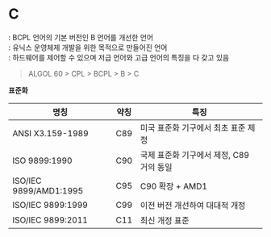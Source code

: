 # C
: BCPL 언어의 기본 버전인 B 언어를 개선한 언어    
: 유닉스 운영체제 개발을 위한 목적으로 만들어진 언어      
: 하드웨어를 제어할 수 있으며 저급 언어와 고급 언어의 특징을 다 갖고 있음   

> ALGOL 60 > CPL > BCPL > B > C


**표준화**

명칭 | 약칭 | 특징
---|---|---
ANSI X3.159-1989        | C89  | 미국 표준화 기구에서 최초 표준 제정
ISO 9899:1990           | C90  | 국제 표준화 기구에서 제정, C89 거의 동일
ISO/IEC 9899/AMD1:1995  | C95  | C90 확장 + AMD1
ISO/IEC 9899:1999       | C99  | 이전 버전 개선하여 대대적 개정
ISO/IEC 9899:2011       | C11  | 최신 개정 표준
